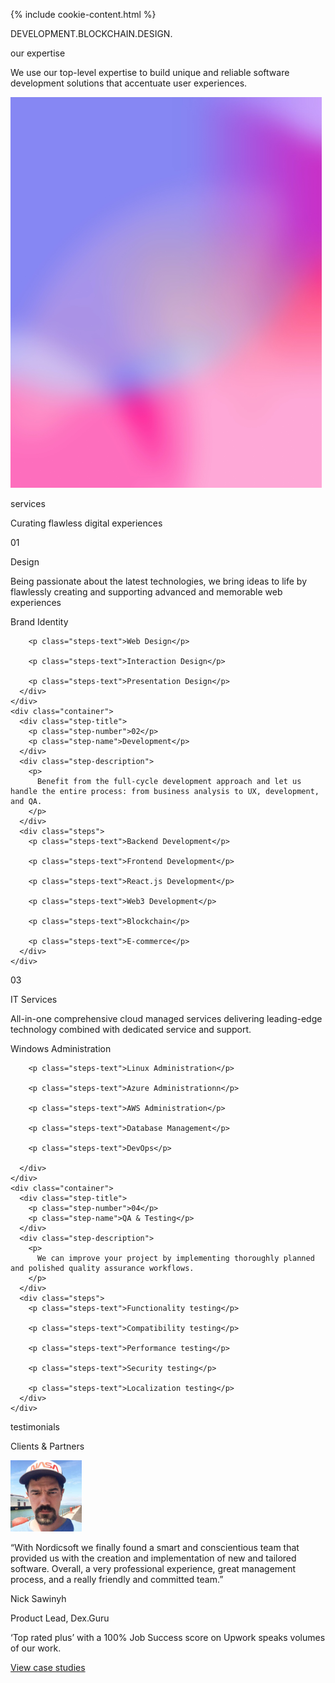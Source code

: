 {% include cookie-content.html %}
<section id="services">
  <div class="ticker-wrap ticker-wrap-services">
    <div class="ticker">
      <div class="ticker__item">DEVELOPMENT.BLOCKCHAIN.DESIGN.</div>
    </div>
  </div>

  <div class="container">
    <div class="line"></div>
    <div class="service-col">
      <div class="h2-services main-header">
        <p class="h2-text">our expertise</p>
      </div>
      <div class="who-are-we">
        <p>
          We use our top-level expertise to build unique and reliable software development solutions that accentuate user experiences.
        </p>
      </div>
    </div>
    <div class="service-col">
      <div class="serices-image">
        <img
          src="/assets/images/services.png"
          width="498"
          height="625"
          alt=""
        />
      </div>
    </div>
  </div>
  <div class="container">
    <div class="h2-services">
      <p class="h2-text">services</p>
    </div>
  </div>
  <div class="container">
    <p class="h3-text">Curating flawless digital experiences</p>
  </div>
  <div class="step-container">
    <div class="container">
      <div class="step-title">
        <p class="step-number">01</p>
        <p class="step-name">Design</p>
      </div>
      <div class="step-description">
        <p>
          Being passionate about the latest technologies, we bring ideas to life by flawlessly creating and supporting advanced and memorable web experiences
        </p>
      </div>
      <div class="steps">
        <p class="steps-text">Brand Identity</p>

        <p class="steps-text">Web Design</p>

        <p class="steps-text">Interaction Design</p>

        <p class="steps-text">Presentation Design</p>
      </div>
    </div>
    <div class="container">
      <div class="step-title">
        <p class="step-number">02</p>
        <p class="step-name">Development</p>
      </div>
      <div class="step-description">
        <p>
          Benefit from the full-cycle development approach and let us handle the entire process: from business analysis to UX, development, and QA.
        </p>
      </div>
      <div class="steps">
        <p class="steps-text">Backend Development</p>

        <p class="steps-text">Frontend Development</p>

        <p class="steps-text">React.js Development</p>

        <p class="steps-text">Web3 Development</p>

        <p class="steps-text">Blockchain</p>

        <p class="steps-text">E-commerce</p>
      </div>
    </div>

  </div>
  <div class="step-container">
    <div class="container">
      <div class="step-title">
        <p class="step-number">03</p>
        <p class="step-name">IT Services</p>
      </div>
      <div class="step-description">
        <p>
          All-in-one comprehensive cloud managed services delivering leading-edge technology combined with dedicated service and support.
        </p>
      </div>
      <div class="steps">
        <p class="steps-text">Windows Administration</p>

        <p class="steps-text">Linux Administration</p>

        <p class="steps-text">Azure Administrationn</p>

        <p class="steps-text">AWS Administration</p>

        <p class="steps-text">Database Management</p>

        <p class="steps-text">DevOps</p>

      </div>
    </div>
    <div class="container">
      <div class="step-title">
        <p class="step-number">04</p>
        <p class="step-name">QA & Testing</p>
      </div>
      <div class="step-description">
        <p>
          We can improve your project by implementing thoroughly planned and polished quality assurance workflows.
        </p>
      </div>
      <div class="steps">
        <p class="steps-text">Functionality testing</p>

        <p class="steps-text">Compatibility testing</p>

        <p class="steps-text">Performance testing</p>

        <p class="steps-text">Security testing</p>

        <p class="steps-text">Localization testing</p>
      </div>
    </div>

  </div>
</section>
<section class="clients">
  <div class="container">
    <div class="h2-clients">
      <p class="h2-text">testimonials</p>
    </div>
  </div>
  <div class="container">
    <p class="h3-text">Clients & Partners</p>
    <div class="clients-testimonials">
      <div class="testimonial">
        <div class="container">
          <div class="testimonial-image">
            <img
              src="/assets/images/client.jpg"
              width="114"
              height="114"
              alt=""
            />
          </div>
          <div class="testimonial-description">
            <p>
              “With Nordicsoft we finally found a smart and conscientious team that provided us with the creation and implementation of new and tailored software. Overall, a very professional experience, great management process, and a really friendly and committed team.”
            </p>
            <div class="client-title">
              <p>Nick Sawinyh</p>
              <p>Product Lead, Dex.Guru</p>
            </div>
          </div>
        </div>
      </div>
    </div>
  </div>
</section>

<section id="get-in-touch">
  <div class="container">
    <p>‘Top rated plus’ with a 100% Job Success score on Upwork speaks volumes of our work.</p>
    <a class="get-in-touch-link" href="/projects">View case studies</a>
  </div>
</section>
